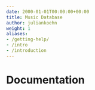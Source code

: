 ```yaml
---
date: 2000-01-01T00:00:00+00:00
title: Music Database
author: juliankoehn
weight: 1
aliases:
- /getting-help/
- /intro
- /introduction
---
```


# Documentation

